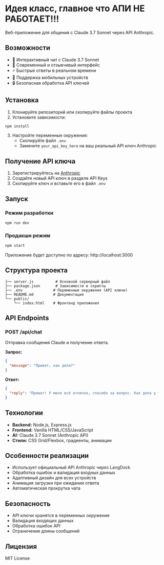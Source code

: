 # Идея класс, главное что АПИ НЕ РАБОТАЕТ!!!

Веб-приложение для общения с Claude 3.7 Sonnet через API Anthropic.

## Возможности

- 💬 Интерактивный чат с Claude 3.7 Sonnet
- 🎨 Современный и отзывчивый интерфейс
- ⚡ Быстрые ответы в реальном времени
- 📱 Поддержка мобильных устройств
- 🔒 Безопасная обработка API ключей

## Установка

1. Клонируйте репозиторий или скопируйте файлы проекта
2. Установите зависимости:
```bash
npm install
```

3. Настройте переменные окружения:
   - Скопируйте файл `.env` 
   - Замените `your_api_key_here` на ваш реальный API ключ Anthropic

## Получение API ключа

1. Зарегистрируйтесь на [Anthropic](https://console.anthropic.com/)
2. Создайте новый API ключ в разделе API Keys
3. Скопируйте ключ и вставьте его в файл `.env`

## Запуск

### Режим разработки
```bash
npm run dev
```

### Продакшн режим
```bash
npm start
```

Приложение будет доступно по адресу: http://localhost:3000

## Структура проекта

```
├── server.js          # Основной серверный файл
├── package.json       # Зависимости и скрипты
├── .env              # Переменные окружения (API ключи)
├── README.md         # Документация
└── public/
    └── index.html    # Фронтенд приложения
```

## API Endpoints

### POST /api/chat
Отправка сообщения Claude и получение ответа.

**Запрос:**
```json
{
  "message": "Привет, как дела?"
}
```

**Ответ:**
```json
{
  "reply": "Привет! У меня всё отлично, спасибо за вопрос. Как дела у тебя?"
}
```

## Технологии

- **Backend:** Node.js, Express.js
- **Frontend:** Vanilla HTML/CSS/JavaScript
- **AI:** Claude 3.7 Sonnet (Anthropic API)
- **Стили:** CSS Grid/Flexbox, градиенты, анимации

## Особенности реализации

- Использует официальный API Anthropic через LangDock
- Обработка ошибок и валидация входных данных
- Адаптивный дизайн для всех устройств
- Анимация загрузки при ожидании ответа
- Автоматическая прокрутка чата

## Безопасность

- API ключи хранятся в переменных окружения
- Валидация входящих данных
- Обработка ошибок API
- Ограничение длины сообщений

## Лицензия

MIT License
